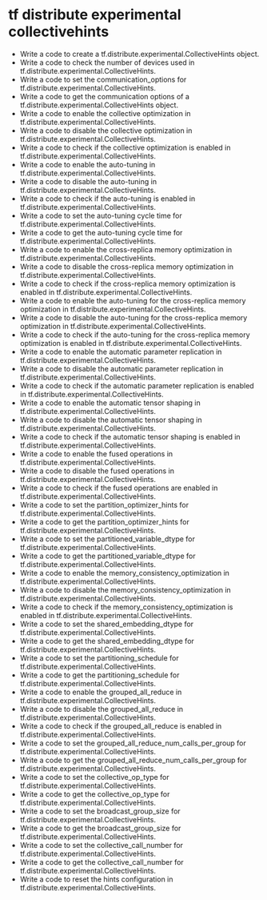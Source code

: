 # tf distribute experimental collectivehints

- Write a code to create a tf.distribute.experimental.CollectiveHints object.
- Write a code to check the number of devices used in tf.distribute.experimental.CollectiveHints.
- Write a code to set the communication_options for tf.distribute.experimental.CollectiveHints.
- Write a code to get the communication options of a tf.distribute.experimental.CollectiveHints object.
- Write a code to enable the collective optimization in tf.distribute.experimental.CollectiveHints.
- Write a code to disable the collective optimization in tf.distribute.experimental.CollectiveHints.
- Write a code to check if the collective optimization is enabled in tf.distribute.experimental.CollectiveHints.
- Write a code to enable the auto-tuning in tf.distribute.experimental.CollectiveHints.
- Write a code to disable the auto-tuning in tf.distribute.experimental.CollectiveHints.
- Write a code to check if the auto-tuning is enabled in tf.distribute.experimental.CollectiveHints.
- Write a code to set the auto-tuning cycle time for tf.distribute.experimental.CollectiveHints.
- Write a code to get the auto-tuning cycle time for tf.distribute.experimental.CollectiveHints.
- Write a code to enable the cross-replica memory optimization in tf.distribute.experimental.CollectiveHints.
- Write a code to disable the cross-replica memory optimization in tf.distribute.experimental.CollectiveHints.
- Write a code to check if the cross-replica memory optimization is enabled in tf.distribute.experimental.CollectiveHints.
- Write a code to enable the auto-tuning for the cross-replica memory optimization in tf.distribute.experimental.CollectiveHints.
- Write a code to disable the auto-tuning for the cross-replica memory optimization in tf.distribute.experimental.CollectiveHints.
- Write a code to check if the auto-tuning for the cross-replica memory optimization is enabled in tf.distribute.experimental.CollectiveHints.
- Write a code to enable the automatic parameter replication in tf.distribute.experimental.CollectiveHints.
- Write a code to disable the automatic parameter replication in tf.distribute.experimental.CollectiveHints.
- Write a code to check if the automatic parameter replication is enabled in tf.distribute.experimental.CollectiveHints.
- Write a code to enable the automatic tensor shaping in tf.distribute.experimental.CollectiveHints.
- Write a code to disable the automatic tensor shaping in tf.distribute.experimental.CollectiveHints.
- Write a code to check if the automatic tensor shaping is enabled in tf.distribute.experimental.CollectiveHints.
- Write a code to enable the fused operations in tf.distribute.experimental.CollectiveHints.
- Write a code to disable the fused operations in tf.distribute.experimental.CollectiveHints.
- Write a code to check if the fused operations are enabled in tf.distribute.experimental.CollectiveHints.
- Write a code to set the partition_optimizer_hints for tf.distribute.experimental.CollectiveHints.
- Write a code to get the partition_optimizer_hints for tf.distribute.experimental.CollectiveHints.
- Write a code to set the partitioned_variable_dtype for tf.distribute.experimental.CollectiveHints.
- Write a code to get the partitioned_variable_dtype for tf.distribute.experimental.CollectiveHints.
- Write a code to enable the memory_consistency_optimization in tf.distribute.experimental.CollectiveHints.
- Write a code to disable the memory_consistency_optimization in tf.distribute.experimental.CollectiveHints.
- Write a code to check if the memory_consistency_optimization is enabled in tf.distribute.experimental.CollectiveHints.
- Write a code to set the shared_embedding_dtype for tf.distribute.experimental.CollectiveHints.
- Write a code to get the shared_embedding_dtype for tf.distribute.experimental.CollectiveHints.
- Write a code to set the partitioning_schedule for tf.distribute.experimental.CollectiveHints.
- Write a code to get the partitioning_schedule for tf.distribute.experimental.CollectiveHints.
- Write a code to enable the grouped_all_reduce in tf.distribute.experimental.CollectiveHints.
- Write a code to disable the grouped_all_reduce in tf.distribute.experimental.CollectiveHints.
- Write a code to check if the grouped_all_reduce is enabled in tf.distribute.experimental.CollectiveHints.
- Write a code to set the grouped_all_reduce_num_calls_per_group for tf.distribute.experimental.CollectiveHints.
- Write a code to get the grouped_all_reduce_num_calls_per_group for tf.distribute.experimental.CollectiveHints.
- Write a code to set the collective_op_type for tf.distribute.experimental.CollectiveHints.
- Write a code to get the collective_op_type for tf.distribute.experimental.CollectiveHints.
- Write a code to set the broadcast_group_size for tf.distribute.experimental.CollectiveHints.
- Write a code to get the broadcast_group_size for tf.distribute.experimental.CollectiveHints.
- Write a code to set the collective_call_number for tf.distribute.experimental.CollectiveHints.
- Write a code to get the collective_call_number for tf.distribute.experimental.CollectiveHints.
- Write a code to reset the hints configuration in tf.distribute.experimental.CollectiveHints.